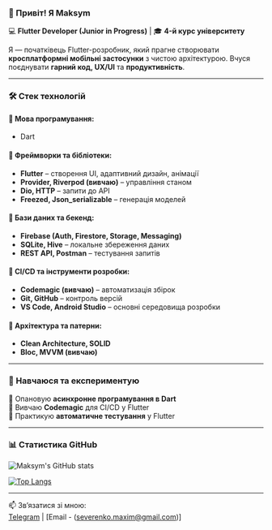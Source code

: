 ### 👋 Привіт! Я Maksym  
💻 **Flutter Developer (Junior in Progress)** | 🎓 **4-й курс університету**  

Я — початківець Flutter-розробник, який прагне створювати **кросплатформні мобільні застосунки** з чистою архітектурою. Вчуся поєднувати **гарний код, UX/UI** та **продуктивність**.  

---  

### 🛠 Стек технологій  
#### 🔹 **Мова програмування:**  
- Dart  

#### 🔹 **Фреймворки та бібліотеки:**  
- **Flutter** – створення UI, адаптивний дизайн, анімації  
- **Provider, Riverpod (вивчаю)** – управління станом  
- **Dio, HTTP** – запити до API  
- **Freezed, Json_serializable** – генерація моделей  

#### 🔹 **Бази даних та бекенд:**  
- **Firebase (Auth, Firestore, Storage, Messaging)**  
- **SQLite, Hive** – локальне збереження даних  
- **REST API, Postman** – тестування запитів  

#### 🔹 **CI/CD та інструменти розробки:**  
- **Codemagic (вивчаю)** – автоматизація збірок  
- **Git, GitHub** – контроль версій  
- **VS Code, Android Studio** – основні середовища розробки  

#### 🔹 **Архітектура та патерни:**  
- **Clean Architecture, SOLID**  
- **Bloc, MVVM (вивчаю)**  

---  

### 📌 Навчаюся та експериментую  
🔹 Опановую **асинхронне програмування в Dart**  
🔹 Вивчаю **Codemagic** для CI/CD у Flutter  
🔹 Практикую **автоматичне тестування** у Flutter  

---  

### 📊 Статистика GitHub  
![Maksym's GitHub stats](https://github-readme-stats.vercel.app/api?username=Severmax&show_icons=true&theme=radical)  

[![Top Langs](https://github-readme-stats.vercel.app/api/top-langs/?username=Severmax&layout=compact&theme=radical)](https://github.com/anuraghazra/github-readme-stats)  

---  

📫 Зв’язатися зі мною:  
[Telegram](https://t.me/) | [Email - (severenko.maxim@gmail.com)] 
